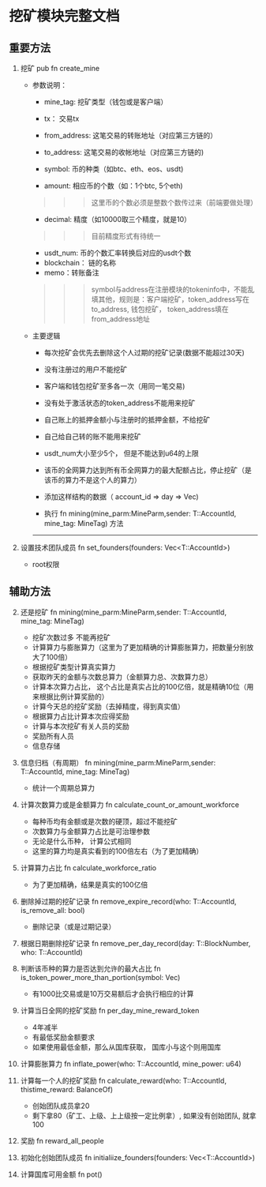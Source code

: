 # 挖矿模块完整文档
## 重要方法
1. 挖矿 pub fn create_mine
    * 参数说明：
        *  mine_tag: 挖矿类型（钱包或是客户端）
        *  tx： 交易tx
        *  from_address: 这笔交易的转账地址（对应第三方链的）
        *  to_address: 这笔交易的收帐地址（对应第三方链的)
        *  symbol: 币的种类（如btc、eth、eos、usdt)
        
        *  amount: 相应币的个数（如：1个btc, 5个eth)
        >>> 这里币的个数必须是整数个数传过来（前端要做处理）
        
        *  decimal: 精度（如10000取三个精度，就是10）
        >>> 目前精度形式有待统一
        
        *  usdt_num: 币的个数汇率转换后对应的usdt个数
        *  blockchain： 链的名称
        *  memo：转账备注
        
        >>> symbol与address在注册模块的tokeninfo中，不能乱填其他，规则是：客户端挖矿，token_address写在to_address, 钱包挖矿， token_address填在from_address地址
        
        
    * 主要逻辑
        * 每次挖矿会优先去删除这个人过期的挖矿记录(数据不能超过30天)
        * 没有注册过的用户不能挖矿
        * 客户端和钱包挖矿至多各一次（用同一笔交易)
        * 没有处于激活状态的token_address不能用来挖矿
        * 自己账上的抵押金额小与注册时的抵押金额，不给挖矿
        * 自己给自己转的账不能用来挖矿
        * usdt_num大小至少5个， 但是不能达到u64的上限
        * 该币的全网算力达到所有币全网算力的最大配额占比，停止挖矿（是该币的算力不是这个人的算力）
        
        * 添加这样结构的数据（ account_id => day => Vec<tx>)
        
        * 执行 fn mining(mine_parm:MineParm,sender: T::AccountId, mine_tag: MineTag) 方法  
        ***
        
2. 设置技术团队成员 fn set_founders(founders: Vec<T::AccountId>)  
    * root权限
        
## 辅助方法 
2. 还是挖矿 fn mining(mine_parm:MineParm,sender: T::AccountId, mine_tag: MineTag)   
    * 挖矿次数过多 不能再挖矿
    * 计算算力与膨胀算力（这里为了更加精确的计算膨胀算力，把数量分别放大了100倍）
    * 根据挖矿类型计算真实算力
    * 获取昨天的金额与次数总算力（金额算力总、次数算力总）
    * 计算本次算力占比， 这个占比是真实占比的100亿倍，就是精确10位（用来根据比例计算奖励的）
    * 计算今天总的挖矿奖励（去掉精度，得到真实值）
    * 根据算力占比计算本次应得奖励
    * 计算与本次挖矿有关人员的奖励
    * 奖励所有人员
    * 信息存储
    
3. 信息归档（有周期） fn mining(mine_parm:MineParm,sender: T::AccountId, mine_tag: MineTag)   
    * 统计一个周期总算力
    
4. 计算次数算力或是金额算力 fn calculate_count_or_amount_workforce  
    * 每种币均有金额或是次数的硬顶，超过不能挖矿
    * 次数算力与金额算力占比是可治理参数
    * 无论是什么币种， 计算公式相同
    * 这里的算力均是真实看到的100倍左右（为了更加精确）
    
5. 计算算力占比 fn calculate_workforce_ratio
    * 为了更加精确，结果是真实的100亿倍
    
6. 删除掉过期的挖矿记录 fn remove_expire_record(who: T::AccountId, is_remove_all: bool)  
    * 删除记录（或是过期记录）
7. 根据日期删除挖矿记录 fn remove_per_day_record(day: T::BlockNumber, who: T::AccountId)

8. 判断该币种的算力是否达到允许的最大占比 fn is_token_power_more_than_portion(symbol: Vec<u8>)  
    * 有1000比交易或是10万交易额后才会执行相应的计算
    
9. 计算当日全网的挖矿奖励 fn per_day_mine_reward_token  
    * 4年减半
    * 有最低奖励金额要求
    * 如果使用最低金额，那么从国库获取， 国库小与这个则用国库
    
10. 计算膨胀算力 fn inflate_power(who: T::AccountId, mine_power: u64)  


11. 计算每一个人的挖矿奖励 fn calculate_reward(who: T::AccountId, thistime_reward: BalanceOf<T>)  
    * 创始团队成员拿20
    * 剩下拿80（矿工、上级、上上级按一定比例拿）, 如果没有创始团队, 就拿100
    
12. 奖励 fn reward_all_people 

13. 初始化创始团队成员 fn initialiize_founders(founders: Vec<T::AccountId>)  

14. 计算国库可用金额 fn pot()   

    
    

    


    
    
 
        
        
 
